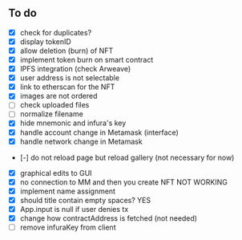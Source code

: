 ## To do

 - [x] check for duplicates?
 - [x] display tokenID
 - [x] allow deletion (burn) of NFT
 - [x] implement token burn on smart contract
 - [x] IPFS integration (check Arweave)
 - [x] user address is not selectable
 - [x] link to etherscan for the NFT
 - [x] images are not ordered
 - [ ] check uploaded files
 - [ ] normalize filename
 - [x] hide mnemonic and infura's key
 - [x] handle account change in Metamask (interface)
 - [x] handle network change in Metamask
 - [-] do not reload page but reload gallery (not necessary for now)
 - [x] graphical edits to GUI
 - [x] no connection to MM and then you create NFT NOT WORKING
 - [x] implement name assignment
 - [x] should title contain empty spaces? YES
 - [x] App.input is null if user denies tx
 - [x] change how contractAddress is fetched (not needed)
 - [ ] remove infuraKey from client
